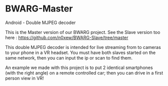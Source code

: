 # BWARG-Master
Android - Double MJPEG decoder

This is the Master version of our BWARG project. See the Slave version too here : https://github.com/n0xew/BWARG-Slave/tree/master

This double MJPEG decoder is intended for live streaming from to cameras to your phone in a VR headset. 
You must have both slaves started on the same network, then you can input the ip or scan to find them.

An example we made with this project is to put 2 identical smartphones (with the right angle) on a remote controlled car; then you can drive in a first person view in VR!
